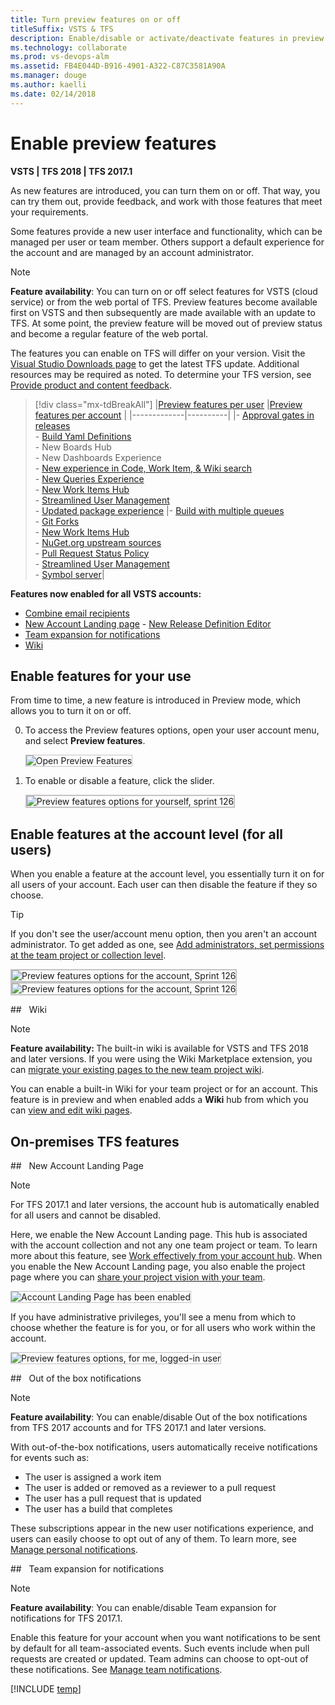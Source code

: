 ```yaml
---
title: Turn preview features on or off 
titleSuffix: VSTS & TFS 
description: Enable/disable or activate/deactivate features in preview at the user, team project, or account level  
ms.technology: collaborate
ms.prod: vs-devops-alm
ms.assetid: FB4E044D-B916-4901-A322-C87C3581A90A
ms.manager: douge
ms.author: kaelli
ms.date: 02/14/2018 
---
```



# Enable preview features 

<b> VSTS | TFS 2018 | TFS 2017.1</b>

As new features are introduced, you can turn them on or off. That way, you can try them out, provide feedback, and work with those features that meet your requirements.  

Some features provide a new user interface and functionality, which can be managed per user or team member. Others support a default experience for the account and are managed by an account administrator. 
 
> [!NOTE]   
> **Feature availability**:  You can turn on or off select features for VSTS (cloud service) or from the web portal of TFS. Preview features become available first on VSTS and then subsequently are made available with an update to TFS. At some point, the preview feature will be moved out of preview status and become a regular feature of the web portal.  
>  
> The features you can enable on TFS will differ on your version. Visit the [Visual Studio Downloads page](https://www.visualstudio.com/downloads/download-visual-studio-vs) to get the latest TFS update. Additional resources may be required as noted. To determine your TFS version, see [Provide product and content feedback](../user-guide/provide-feedback.md#platform-version).

> [!div class="mx-tdBreakAll"] 
> |[Preview features per user](#user-level) |[Preview features per account](#account-level) |
> |-------------|----------|
> |- [Approval gates in releases](../build-release/concepts/definitions/release/approvals/index.md)<br/>- [Build Yaml Definitions](../build-release/actions/build-yaml-get-started.md)<br/>- New Boards Hub<br/>- New Dashboards Experience<br/>- [New experience in Code, Work Item, & Wiki search](https://docs.microsoft.com/vsts/release-notes/2017/oct-06-vsts#code)<br/>- [New Queries Experience](../work/track/view-run-query.md)<br/>- [New Work Items Hub](../work/work-items/view-add-work-items.md)<br/>- [Streamlined User Management](../accounts/add-account-users-assign-access-levels.md)<br/>- [Updated package experience](../package/index.md) |- [Build with multiple queues](https://github.com/Microsoft/vsts-agent/blob/master/docs/preview/yamlgettingstarted.md)<br/>- [Git Forks](../git/concepts/forks.md)<br/>- [New Work Items Hub](../work/work-items/view-add-work-items.md)<br/>- [NuGet.org upstream sources](../package/nuget/upstream-sources.md)<br/>- [Pull Request Status Policy](../git/how-to/pr-status-policy.md)<br/>-  [Streamlined User Management](../accounts/add-account-users-assign-access-levels.md)<br/>- [Symbol server](../build-release/symbols/index.md)|

**Features now enabled for all VSTS accounts:**
- [Combine email recipients](manage-team-notifications.md)  
- [New Account Landing page](../user-guide/account-home-pages.md)
- [New Release Definition Editor](../build-release/archive/preview/release-definition-editor.md) 
- [Team expansion for notifications](#team-expansion-notifications) 
- [Wiki](#wiki)

<a id="user-level">  </a>
## Enable features for your use  

From time to time, a new feature is introduced in Preview mode, which allows you to turn it on or off. 

0. To access the Preview features options, open your user account menu, and select **Preview features**. 

	<img src="../_shared/_img/preview-features-open.png" alt="Open Preview Features" style="border: 1px solid #C3C3C3;" />  

0. To enable or disable a feature, click the slider. 

	<img src="_img/preview-features-user-level-s126.png" alt="Preview features options for yourself, sprint 126" style="border: 2px solid #C3C3C3;" />


<a id="account-level">  </a>
## Enable features at the account level (for all users)  

When you enable a feature at the account level, you essentially turn it on for all users of your account. Each user can then disable the feature if they so choose.

>[!TIP]  
>If you don't see the user/account menu option, then you aren't an account administrator. To get added as one, see [Add administrators, set permissions at the team project or collection level](../security/set-project-collection-level-permissions.md).  

<img src="_img/preview-features-account-s126a.png" alt="Preview features options for the account, Sprint 126" style="border: 2px solid #C3C3C3;" /> <img src="_img/preview-features-account-s126b.png" alt="Preview features options for the account, Sprint 126" style="border: 2px solid #C3C3C3;" />

<!---
<img align="top" src="_img/preview-features-admin-s117.png" alt="Preview features options for the account" style="border: 1px solid #C3C3C3;" />   <img align="top" src="_img/preview-features-admin-s117-2.png" alt="Preview features options for the account" style="border: 1px solid #CCCCCC">  
-->


<a id="wiki">  </a>
##&nbsp;&nbsp;&nbsp;Wiki 

>[!NOTE]  
><b>Feature availability: </b>The built-in wiki is available for VSTS and TFS 2018 and later versions. If you were using the Wiki Marketplace extension, you can [migrate your existing pages to the new team project wiki](migrate-extension-wiki-pages.md). 
>
You can enable a built-in Wiki for your team project or for an account. This feature is in preview and when enabled adds a **Wiki** hub from which you can [view and edit wiki pages](add-edit-wiki.md). 


## On-premises TFS features 

##&nbsp;&nbsp;&nbsp;New Account Landing Page  

>[!NOTE]    
>For TFS 2017.1 and later versions, the account hub is automatically enabled for all users and cannot be disabled.
    
Here, we enable the New Account Landing page. This hub is associated with the account collection and not any one team project or team. To learn more about this feature, see [Work effectively from your account hub](../user-guide/account-home-pages.md). When you enable the New Account Landing page, you also enable the project page where you can [share your project vision with your team](project-vision-status.md).

<img src="../_shared/_img/preview-features-account-landing-off-on.png" alt="Account Landing Page has been enabled " style="border: 1px solid #C3C3C3;" />  

If you have administrative privileges, you'll see a menu from which to choose whether the feature is for you, or for all users who work within the account. 

<img src="_img/preview-features-user-level.png" alt="Preview features options, for me, logged-in user" style="border: 1px solid #C3C3C3;" />   



<a id="oob-notifications">  </a>
##&nbsp;&nbsp;&nbsp;Out of the box notifications 

>[!NOTE]  
>**Feature availability**: You can enable/disable Out of the box notifications from TFS 2017 accounts and for TFS 2017.1 and later versions. 

With out-of-the-box notifications, users automatically receive notifications for events such as:

* The user is assigned a work item  
* The user is added or removed as a reviewer to a pull request  
* The user has a pull request that is updated  
* The user has a build that completes  

These subscriptions appear in the new user notifications experience, and users can easily choose to opt out of any of them. To learn more, see [Manage personal notifications](../notifications/manage-personal-notifications.md). 

<!---
<a id="task-tool-installers">  </a>
### Task tool installers

We're adding some tool installer tasks to enable your build or release process to lazily install tool sets. So now you can install dependencies on hosted agents and test and validate your app on multiple versions of a tool set. See [Tool installers](../build-release/concepts/process/tasks.md#tool-installers).

-->


<a id="team-expansion-notifications">  </a>
##&nbsp;&nbsp;&nbsp;Team expansion for notifications 

>[!NOTE]  
>**Feature availability**: You can enable/disable Team expansion for notifications for TFS 2017.1. 

Enable this feature for your account when you want notifications to be sent by default for all team-associated events. Such events include when pull requests are created or updated. Team admins can choose to opt-out of these notifications. See [Manage team notifications](manage-team-notifications.md).  
 

[!INCLUDE [temp](../../_shared/help-support-shared.md)] 
